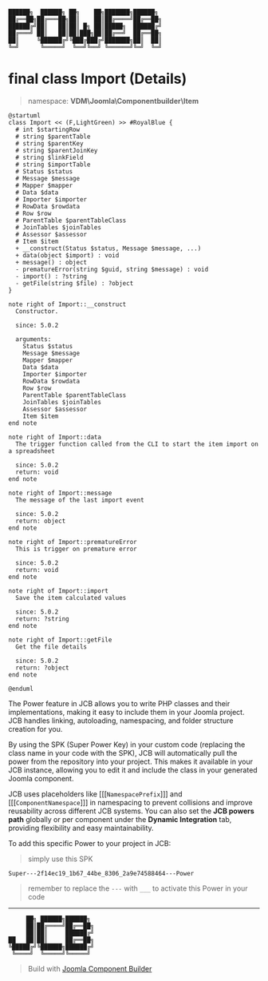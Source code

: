 ```
██████╗  ██████╗ ██╗    ██╗███████╗██████╗
██╔══██╗██╔═══██╗██║    ██║██╔════╝██╔══██╗
██████╔╝██║   ██║██║ █╗ ██║█████╗  ██████╔╝
██╔═══╝ ██║   ██║██║███╗██║██╔══╝  ██╔══██╗
██║     ╚██████╔╝╚███╔███╔╝███████╗██║  ██║
╚═╝      ╚═════╝  ╚══╝╚══╝ ╚══════╝╚═╝  ╚═╝
```
# final class Import (Details)
> namespace: **VDM\Joomla\Componentbuilder\Item**

```uml
@startuml
class Import << (F,LightGreen) >> #RoyalBlue {
  # int $startingRow
  # string $parentTable
  # string $parentKey
  # string $parentJoinKey
  # string $linkField
  # string $importTable
  # Status $status
  # Message $message
  # Mapper $mapper
  # Data $data
  # Importer $importer
  # RowData $rowdata
  # Row $row
  # ParentTable $parentTableClass
  # JoinTables $joinTables
  # Assessor $assessor
  # Item $item
  + __construct(Status $status, Message $message, ...)
  + data(object $import) : void
  + message() : object
  - prematureError(string $guid, string $message) : void
  - import() : ?string
  - getFile(string $file) : ?object
}

note right of Import::__construct
  Constructor.

  since: 5.0.2
  
  arguments:
    Status $status
    Message $message
    Mapper $mapper
    Data $data
    Importer $importer
    RowData $rowdata
    Row $row
    ParentTable $parentTableClass
    JoinTables $joinTables
    Assessor $assessor
    Item $item
end note

note right of Import::data
  The trigger function called from the CLI to start the item import on a spreadsheet

  since: 5.0.2
  return: void
end note

note right of Import::message
  The message of the last import event

  since: 5.0.2
  return: object
end note

note right of Import::prematureError
  This is trigger on premature error

  since: 5.0.2
  return: void
end note

note right of Import::import
  Save the item calculated values

  since: 5.0.2
  return: ?string
end note

note right of Import::getFile
  Get the file details

  since: 5.0.2
  return: ?object
end note
 
@enduml
```

The Power feature in JCB allows you to write PHP classes and their implementations, making it easy to include them in your Joomla project. JCB handles linking, autoloading, namespacing, and folder structure creation for you.

By using the SPK (Super Power Key) in your custom code (replacing the class name in your code with the SPK), JCB will automatically pull the power from the repository into your project. This makes it available in your JCB instance, allowing you to edit it and include the class in your generated Joomla component.

JCB uses placeholders like [[[`NamespacePrefix`]]] and [[[`ComponentNamespace`]]] in namespacing to prevent collisions and improve reusability across different JCB systems. You can also set the **JCB powers path** globally or per component under the **Dynamic Integration** tab, providing flexibility and easy maintainability.

To add this specific Power to your project in JCB:

> simply use this SPK
```
Super---2f14ec19_1b67_44be_8306_2a9e74588464---Power
```
> remember to replace the `---` with `___` to activate this Power in your code

---
```
     ██╗ ██████╗██████╗
     ██║██╔════╝██╔══██╗
     ██║██║     ██████╔╝
██   ██║██║     ██╔══██╗
╚█████╔╝╚██████╗██████╔╝
 ╚════╝  ╚═════╝╚═════╝
```
> Build with [Joomla Component Builder](https://git.vdm.dev/joomla/Component-Builder)

